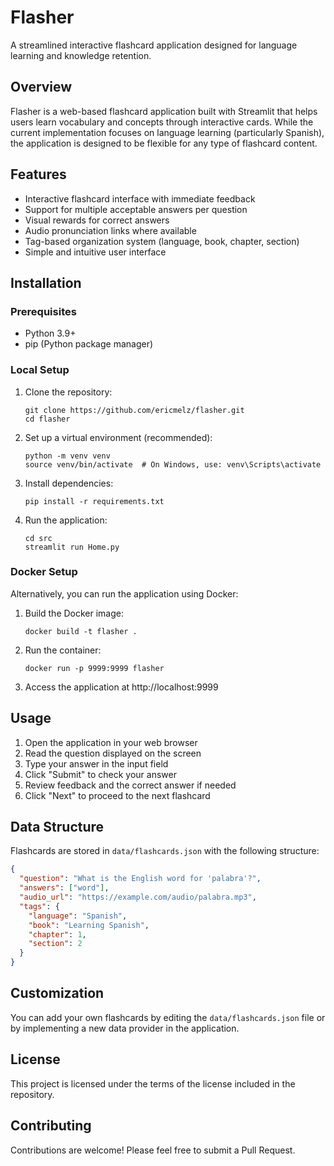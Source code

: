 # Flasher

A streamlined interactive flashcard application designed for language learning and knowledge retention.

## Overview

Flasher is a web-based flashcard application built with Streamlit that helps users learn vocabulary and concepts through interactive cards. While the current implementation focuses on language learning (particularly Spanish), the application is designed to be flexible for any type of flashcard content.

## Features

- Interactive flashcard interface with immediate feedback
- Support for multiple acceptable answers per question
- Visual rewards for correct answers
- Audio pronunciation links where available
- Tag-based organization system (language, book, chapter, section)
- Simple and intuitive user interface

## Installation

### Prerequisites

- Python 3.9+
- pip (Python package manager)

### Local Setup

1. Clone the repository:
   ```
   git clone https://github.com/ericmelz/flasher.git
   cd flasher
   ```

2. Set up a virtual environment (recommended):
   ```
   python -m venv venv
   source venv/bin/activate  # On Windows, use: venv\Scripts\activate
   ```

3. Install dependencies:
   ```
   pip install -r requirements.txt
   ```

4. Run the application:
   ```
   cd src
   streamlit run Home.py
   ```

### Docker Setup

Alternatively, you can run the application using Docker:

1. Build the Docker image:
   ```
   docker build -t flasher .
   ```

2. Run the container:
   ```
   docker run -p 9999:9999 flasher
   ```

3. Access the application at http://localhost:9999

## Usage

1. Open the application in your web browser
2. Read the question displayed on the screen
3. Type your answer in the input field
4. Click "Submit" to check your answer
5. Review feedback and the correct answer if needed
6. Click "Next" to proceed to the next flashcard

## Data Structure

Flashcards are stored in `data/flashcards.json` with the following structure:

```json
{
  "question": "What is the English word for 'palabra'?",
  "answers": ["word"],
  "audio_url": "https://example.com/audio/palabra.mp3",
  "tags": {
    "language": "Spanish",
    "book": "Learning Spanish",
    "chapter": 1,
    "section": 2
  }
}
```

## Customization

You can add your own flashcards by editing the `data/flashcards.json` file or by implementing a new data provider in the application.

## License

This project is licensed under the terms of the license included in the repository.

## Contributing

Contributions are welcome! Please feel free to submit a Pull Request.
